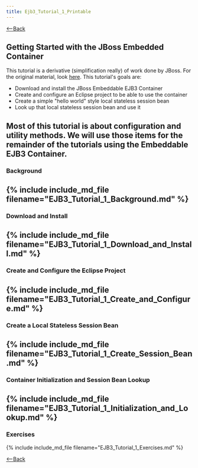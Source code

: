 ```yaml
---
title: Ejb3_Tutorial_1_Printable
---
```

[<--Back](EJB_3_and_Java_Persistence_API)

## Getting Started with the JBoss Embedded Container

This tutorial is a derivative (simplification really) of work done by JBoss. For the original material, look [here](http://docs.jboss.org/ejb3/embedded/embedded.html). This tutorial's goals are:
* Download and install the JBoss Embeddable EJB3 Container
* Create and configure an Eclipse project to be able to use the container
* Create a simple "hello world" style local stateless session bean
* Look up that local stateless session bean and use it

Most of this tutorial is about configuration and utility methods. We will use those items for the remainder of the tutorials using the Embeddable EJB3 Container.
----
### Background
{% include include_md_file filename="EJB3_Tutorial_1_Background.md" %}
----
### Download and Install
{% include include_md_file filename="EJB3_Tutorial_1_Download_and_Install.md" %}
----
### Create and Configure the Eclipse Project
{% include include_md_file filename="EJB3_Tutorial_1_Create_and_Configure.md" %}
----
### Create a Local Stateless Session Bean
{% include include_md_file filename="EJB3_Tutorial_1_Create_Session_Bean.md" %}
----
### Container Initialization and Session Bean Lookup
{% include include_md_file filename="EJB3_Tutorial_1_Initialization_and_Lookup.md" %}
----
### Exercises
{% include include_md_file filename="EJB3_Tutorial_1_Exercises.md" %}

[<--Back](EJB_3_and_Java_Persistence_API)

